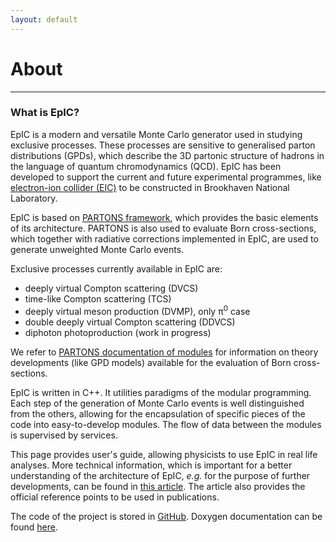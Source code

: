 ```yaml
---
layout: default 
---
```


# About 

---

### What is EpIC?

EpIC is a modern and versatile Monte Carlo generator used in studying exclusive processes. These processes are sensitive to generalised parton distributions (GPDs), which describe the 3D partonic structure of hadrons in the language of quantum chromodynamics (QCD). EpIC has been developed to support the current and future experimental programmes, like [electron-ion collider (EIC)](https://www.bnl.gov/eic) to be constructed in Brookhaven National Laboratory.

EpIC is based on [PARTONS framework](http://partons.cea.fr), which provides the basic elements of its architecture. PARTONS is also used to evaluate Born cross-sections, which together with radiative corrections implemented in EpIC, are used to generate unweighted Monte Carlo events. 

Exclusive processes currently available in EpIC are:
* deeply virtual Compton scattering (DVCS) 
* time-like Compton scattering (TCS)
* deeply virtual meson production (DVMP), only &#960;<sup>0</sup> case
* double deeply virtual Compton scattering (DDVCS) 
* diphoton photoproduction (work in progress)

We refer to [PARTONS documentation of modules](http://partons.cea.fr/partons/doc/html/files.html) for information on theory developments (like GPD models) available for the evaluation of Born cross-sections. 

EpIC is written in C++. It utilities paradigms of the modular programming. Each step of the generation of Monte Carlo events is well distinguished from the others, allowing for the encapsulation of specific pieces of the code into easy-to-develop modules. The flow of data between the modules is supervised by services. 

This page provides user's guide, allowing physicists to use EpIC in real life analyses. More technical information, which is important for a better understanding of the architecture of EpIC, *e.g.* for the purpose of further developments, can be found in [this article](https://inspirehep.net/literature/2077191). The article also provides the official reference points to be used in publications. 

The code of the project is stored in [GitHub](https://github.com/pawelsznajder/epic). Doxygen documentation can be found [here](assets/doxygen/html/annotated.html).
